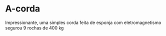 # A-corda
Impressionante, uma simples corda feita de esponja com eletromagnetismo segurou 9 rochas de 400 kg
